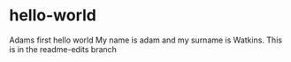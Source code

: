 # hello-world
Adams first hello world
My name is adam and my surname is Watkins.
This is in the readme-edits branch